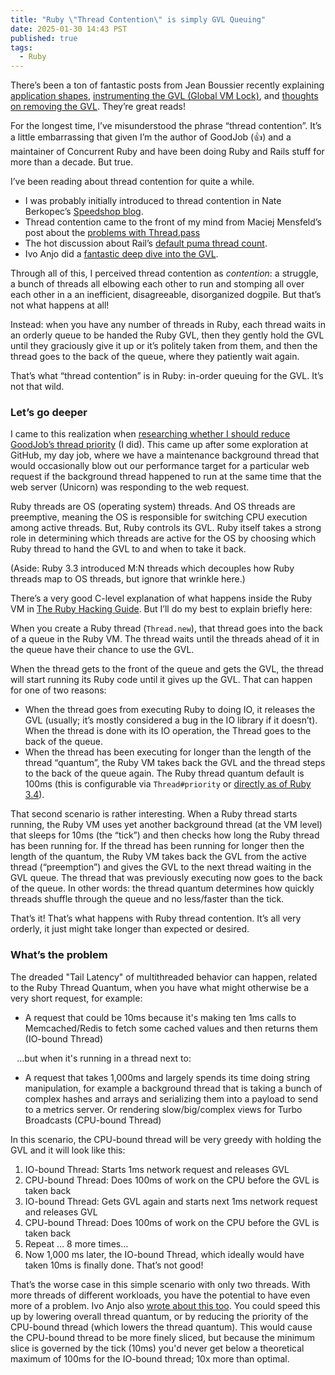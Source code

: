 ```yaml
---
title: "Ruby \"Thread Contention\" is simply GVL Queuing"
date: 2025-01-30 14:43 PST
published: true
tags: 
  - Ruby
---
```


There’s been a ton of fantastic posts from Jean Boussier recently explaining [application shapes](https://byroot.github.io/ruby/performance/2025/01/23/the-mythical-io-bound-rails-app.html), [instrumenting the GVL (Global VM Lock)](https://byroot.github.io/ruby/performance/2025/01/23/the-mythical-io-bound-rails-app.html), and [thoughts on removing the GVL](https://byroot.github.io/ruby/performance/2025/01/29/so-you-want-to-remove-the-gvl.html). They’re great reads!

For the longest time, I’ve misunderstood the phrase “thread contention”. It’s a little embarrassing that given I’m the author of GoodJob (👍) and a maintainer of Concurrent Ruby and have been doing Ruby and Rails stuff for more than a decade. But true.

I’ve been reading about thread contention for quite a while.
- I was probably initially introduced to thread contention in Nate Berkopec’s [Speedshop blog](https://www.speedshop.co/2020/05/11/the-ruby-gvl-and-scaling.html).
- Thread contention came to the front of my mind from Maciej Mensfeld’s post about the [problems with Thread.pass](https://mensfeld.pl/2022/01/reduce-your-method-calls-by-99-9-by-replacing-threadpass-with-queuepop/)
- The hot discussion about Rail’s [default puma thread count](https://github.com/rails/rails/issues/50450).
- Ivo Anjo did a [fantastic deep dive into the GVL](https://ivoanjo.me/blog/2023/07/23/understanding-the-ruby-global-vm-lock-by-observing-it/).

Through all of this, I perceived thread contention as _contention_: a struggle, a bunch of threads all elbowing each other to run and stomping all over each other in a an inefficient, disagreeable, disorganized dogpile. But that’s not what happens at all!

Instead: when you have any number of threads in Ruby, each thread waits in an orderly queue to be handed the Ruby GVL, then they gently hold the GVL until they graciously give it up or it’s politely taken from them, and then the thread goes to the back of the queue, where they patiently wait again.

That’s what “thread contention” is in Ruby: in-order queuing for the GVL. It’s not that wild.

### Let’s go deeper

I came to this realization when [researching whether I should reduce GoodJob’s thread priority](https://github.com/bensheldon/good_job/issues/1554) (I did). This came up after some exploration at GitHub, my day job, where we have a maintenance background thread that would occasionally blow out our performance target for a particular web request if the background thread happened to run at the same time that the web server (Unicorn) was responding to the web request.

Ruby threads are OS (operating system) threads. And OS threads are preemptive, meaning the OS is responsible for switching CPU execution among active threads. But, Ruby controls its GVL. Ruby itself takes a strong role in determining which threads are active for the OS by choosing which Ruby thread to hand the GVL to and when to take it back.

(Aside: Ruby 3.3 introduced M:N threads which decouples how Ruby threads map to OS threads, but ignore that wrinkle here.)

There’s a very good C-level explanation of what happens inside the Ruby VM in [The Ruby Hacking Guide](https://ruby-hacking-guide.github.io/thread.html). But I’ll do my best to explain briefly here:

When you create a Ruby thread (`Thread.new`), that thread goes into the back of a queue in the Ruby VM. The thread waits until the threads ahead of it in the queue have their chance to use the GVL.

When the thread gets to the front of the queue and gets the GVL, the thread will start running its Ruby code until it gives up the GVL. That can happen for one of two reasons:

- When the thread goes from executing Ruby to doing IO, it releases the GVL (usually; it’s mostly considered a bug in the IO library if it doesn’t). When the thread is done with its IO operation, the Thread goes to the back of the queue.
- When the thread has been executing for longer than the length of the thread “quantum”, the Ruby VM takes back the GVL and the thread steps to the back of the queue again.  The Ruby thread quantum default is 100ms (this is configurable via `Thread#priority` or [directly as of Ruby 3.4](https://bugs.ruby-lang.org/issues/20861)).

That second scenario is rather interesting. When a Ruby thread starts running, the Ruby VM uses yet another background thread (at the VM level) that sleeps for 10ms (the “tick”) and then checks how long the Ruby thread has been running for. If the thread has been running for longer then the length of the quantum, the Ruby VM takes back the GVL from the active thread (“preemption”) and gives the GVL to the next thread waiting in the GVL queue. The thread that was previously executing now goes to the back of the queue. In other words: the thread quantum determines how quickly threads shuffle through the queue and no less/faster than the tick. 

That’s it! That’s what happens with Ruby thread contention. It’s all very orderly, it just might take longer than expected or desired.

### What’s the problem

The dreaded "Tail Latency" of multithreaded behavior can happen, related to the Ruby Thread Quantum, when you have what might otherwise be a very short request, for example:

* A request that could be 10ms because it's making ten 1ms calls to Memcached/Redis to fetch some cached values and then returns them (IO-bound Thread)

⠀...but when it's running in a thread next to:

* A request that takes 1,000ms and largely spends its time doing string manipulation, for example a background thread that is taking a bunch of complex hashes and arrays and serializing them into a payload to send to a metrics server. Or rendering slow/big/complex views for Turbo Broadcasts (CPU-bound Thread)

In this scenario, the CPU-bound thread will be very greedy with holding the GVL and it will look like this:

1. IO-bound Thread: Starts 1ms network request and releases GVL
2. CPU-bound Thread: Does 100ms of work on the CPU before the GVL is taken back
3. IO-bound Thread: Gets GVL again and starts next 1ms network request and releases GVL
4. CPU-bound Thread: Does 100ms of work on the CPU before the GVL is taken back
5. Repeat … 8 more times…
6. Now 1,000 ms later, the IO-bound Thread, which ideally would have taken 10ms is finally done. That’s not good!

That’s the worse case in this simple scenario with only two threads. With more threads of different workloads, you have the potential to have even more of a problem. Ivo Anjo also [wrote about this too](https://ivoanjo.me/blog/2023/02/11/ruby-unexpected-io-vs-cpu-unfairness/). You could speed this up by lowering overall thread quantum, or by reducing the priority of the CPU-bound thread (which lowers the thread quantum). This would cause the CPU-bound thread to be more finely sliced, but because the minimum slice is governed by the tick (10ms) you'd never get below a theoretical maximum of 100ms for the IO-bound thread; 10x more than optimal. 
